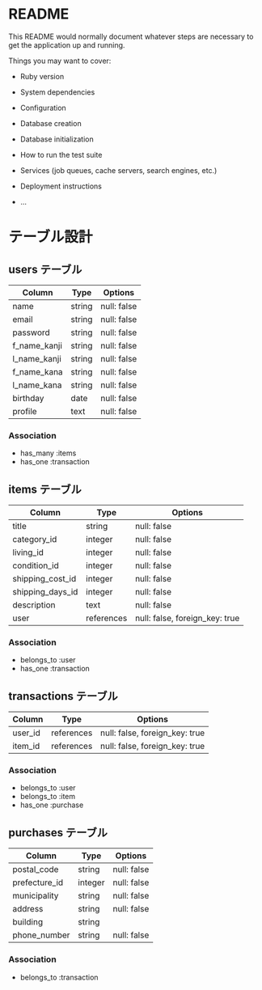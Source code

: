 # README

This README would normally document whatever steps are necessary to get the
application up and running.

Things you may want to cover:

* Ruby version

* System dependencies

* Configuration

* Database creation

* Database initialization

* How to run the test suite

* Services (job queues, cache servers, search engines, etc.)

* Deployment instructions

* ...

# テーブル設計

## users テーブル
| Column       | Type   | Options     |
| ------------ | ------ | ----------- |
| name         | string | null: false |
| email        | string | null: false |
| password     | string | null: false |
| f_name_kanji | string | null: false |
| l_name_kanji | string | null: false |
| f_name_kana  | string | null: false |
| l_name_kana  | string | null: false |
| birthday     | date   | null: false |
| profile      | text   | null: false |
### Association
- has_many :items
- has_one :transaction
## items テーブル
| Column           | Type       | Options                        |
| ---------------- | ---------- | ------------------------------ |
| title            | string     | null: false                    |
| category_id      | integer    | null: false                    |
| living_id        | integer    | null: false                    |
| condition_id     | integer    | null: false                    |
| shipping_cost_id | integer    | null: false                    |
| shipping_days_id | integer    | null: false                    |
| description      | text       | null: false                    |
| user             | references | null: false, foreign_key: true |
### Association
- belongs_to :user
- has_one :transaction

## transactions テーブル
| Column  | Type       | Options                        |
| ------- | ---------- | ------------------------------ |
| user_id | references | null: false, foreign_key: true |
| item_id | references | null: false, foreign_key: true |
### Association
- belongs_to :user
- belongs_to :item
- has_one :purchase

## purchases テーブル
| Column        | Type    | Options     |
| ------------- | ------- | ----------- |
| postal_code   | string  | null: false |
| prefecture_id | integer | null: false |
| municipality  | string  | null: false |
| address       | string  | null: false |
| building      | string  |             |
| phone_number  | string  | null: false |
### Association
- belongs_to :transaction

